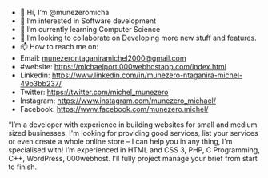 - 👋 Hi, I’m @munezeromicha
- 👀 I’m interested in Software development
- 🌱 I’m currently learning Computer Science
- 💞️ I’m looking to collaborate on Developing more new stuff and features.
- 📫 How to reach me on: 
- Email: munezerontaganiramichel2000@gmail.com
- #website: https://michaelport.000webhostapp.com/index.html
- Linkedin: https://www.linkedin.com/in/munezero-ntaganira-michel-49b3bb237/
- Twitter: https://twitter.com/michel_munezero
- Instagram: https://www.instagram.com/munezero_michael/
- Facebook: https://www.facebook.com/munezero.michel/

“I’m a developer with experience in building websites for small and medium sized businesses. I'm looking for providing good services, 
list your services or even create a whole online store – I can help you in any thing, I'm specialised with!
I’m experienced in HTML and CSS 3, PHP, C Programming, C++, WordPress, 000webhost.
I’ll fully project manage your brief from start to finish.

<!---
munezeromicha/munezeromicha is a ✨ special ✨ repository because its `README.md` (this file) appears on your GitHub profile.
You can click the Preview link to take a look at your changes.
--->

